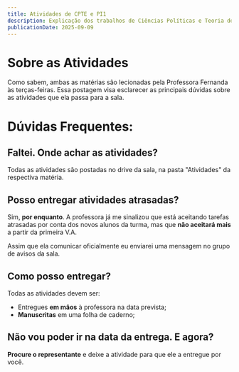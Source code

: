 ```yaml
---
title: Atividades de CPTE e PI1
description: Explicação dos trabalhos de Ciências Políticas e Teoria do Estado e do Projeto Integrador 1
publicationDate: 2025-09-09
---
```


# Sobre as Atividades

Como sabem, ambas as matérias são lecionadas pela Professora Fernanda às terças-feiras. Essa postagem visa esclarecer as principais dúvidas sobre as atividades que ela passa para a sala.

# Dúvidas Frequentes:

## Faltei. Onde achar as atividades?

Todas as atividades são postadas no drive da sala, na pasta "Atividades" da respectiva matéria.

## Posso entregar atividades atrasadas?

Sim, **por enquanto**. A professora já me sinalizou que está aceitando tarefas atrasadas por conta dos novos alunos da turma, mas que **não aceitará mais** a partir da primeira V.A.

Assim que ela comunicar oficialmente eu enviarei uma mensagem no grupo de avisos da sala.

## Como posso entregar?

Todas as atividades devem ser:

- Entregues **em mãos** à professora na data prevista;
- **Manuscritas** em uma folha de caderno;

## Não vou poder ir na data da entrega. E agora?

**Procure o representante** e deixe a atividade para que ele a entregue por você.

